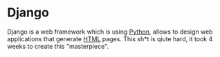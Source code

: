 # Django



Django is a web framework which is using [Python](/wiki/Python), allows to design web applications that generate [HTML](/wiki/HTML) pages. This sh*t is qiute hard, it took 4 weeks to create this "masterpiece".